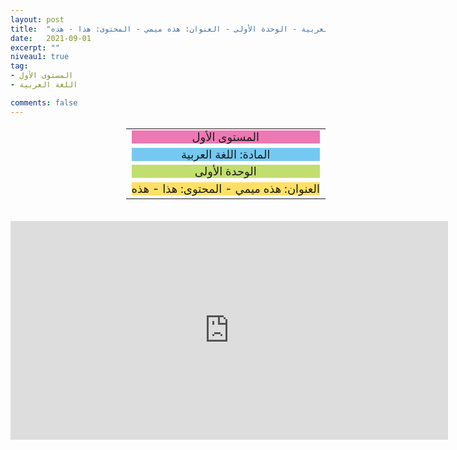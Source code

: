 ```yaml
---
layout: post
title:  "المستوى الأول - مادة اللغة العربية - الوحدة الأولى - العنوان: هذه ميمي - المحتوى: هذا - هذه"
date:   2021-09-01
excerpt: ""
niveau1: true
tag:
- المستوى الأول 
- اللغة العربية

comments: false
---
```


<center>

<table dir="rtl" style="width: 100%; text-align: center; font-size: large;">

  <tbody>
<tr>
    <td><div style="background-color: #ec79b3;">
<span>
	المستوى الأول
		</span></div>
</td>

  </tr>
<tr>
    <td><div style="background-color: #75c9f0; ">
<span>
	المادة: اللغة العربية
		</span></div>
</td>

  </tr>
<tr>
    <td><div style="background-color: #c2de6e; ">
<span>
	الوحدة الأولى
		</span></div>
</td>
</tr>
<tr>
    <td><div style="background-color: #ffe066; ">
العنوان: هذه ميمي - المحتوى: هذا - هذه
		</div>
</td>
</tr>
</tbody></table>
<br>
<iframe width="700px" height="350px" src="https://www.youtube.com/embed/s1cfMnh0f00?rel=0&controls=1&showinfo=0&modestbranding=1&enablejsapi=1" allowfullscreen frameborder="0" ></iframe>

</center>